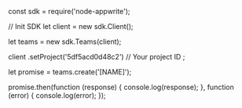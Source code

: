 const sdk = require('node-appwrite');

// Init SDK
let client = new sdk.Client();

let teams = new sdk.Teams(client);

client
    .setProject('5df5acd0d48c2') // Your project ID
;

let promise = teams.create('[NAME]');

promise.then(function (response) {
    console.log(response);
}, function (error) {
    console.log(error);
});
